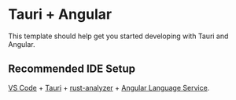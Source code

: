 # Tauri + Angular

This template should help get you started developing with Tauri and Angular.

## Recommended IDE Setup

[VS Code](https://code.visualstudio.com/) +
[Tauri](https://marketplace.visualstudio.com/items?itemName=tauri-apps.tauri-vscode) +
[rust-analyzer](https://marketplace.visualstudio.com/items?itemName=rust-lang.rust-analyzer) +
[Angular Language Service](https://marketplace.visualstudio.com/items?itemName=Angular.ng-template).
